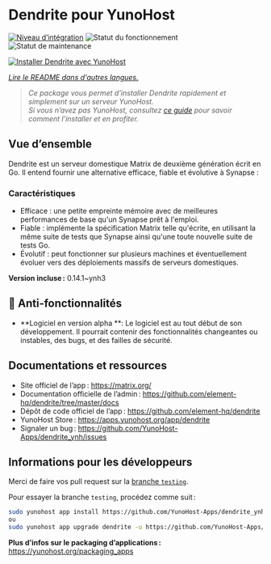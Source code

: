 <!--
Nota bene : ce README est automatiquement généré par <https://github.com/YunoHost/apps/tree/master/tools/readme_generator>
Il NE doit PAS être modifié à la main.
-->

# Dendrite pour YunoHost

[![Niveau d’intégration](https://apps.yunohost.org/badge/integration/dendrite)](https://ci-apps.yunohost.org/ci/apps/dendrite/)
![Statut du fonctionnement](https://apps.yunohost.org/badge/state/dendrite)
![Statut de maintenance](https://apps.yunohost.org/badge/maintained/dendrite)

[![Installer Dendrite avec YunoHost](https://install-app.yunohost.org/install-with-yunohost.svg)](https://install-app.yunohost.org/?app=dendrite)

*[Lire le README dans d'autres langues.](./ALL_README.md)*

> *Ce package vous permet d’installer Dendrite rapidement et simplement sur un serveur YunoHost.*  
> *Si vous n’avez pas YunoHost, consultez [ce guide](https://yunohost.org/install) pour savoir comment l’installer et en profiter.*

## Vue d’ensemble

Dendrite est un serveur domestique Matrix de deuxième génération écrit en Go. Il entend fournir une alternative efficace, fiable et évolutive à Synapse :

### Caractéristiques

- Efficace : une petite empreinte mémoire avec de meilleures performances de base qu'un Synapse prêt à l'emploi.
- Fiable : implémente la spécification Matrix telle qu'écrite, en utilisant la même suite de tests que Synapse ainsi qu'une toute nouvelle suite de tests Go.
- Évolutif : peut fonctionner sur plusieurs machines et éventuellement évoluer vers des déploiements massifs de serveurs domestiques.


**Version incluse :** 0.14.1~ynh3
## :red_circle: Anti-fonctionnalités

- **Logiciel en version alpha **: Le logiciel est au tout début de son développement. Il pourrait contenir des fonctionnalités changeantes ou instables, des bugs, et des failles de sécurité.

## Documentations et ressources

- Site officiel de l’app : <https://matrix.org/>
- Documentation officielle de l’admin : <https://github.com/element-hq/dendrite/tree/master/docs>
- Dépôt de code officiel de l’app : <https://github.com/element-hq/dendrite>
- YunoHost Store : <https://apps.yunohost.org/app/dendrite>
- Signaler un bug : <https://github.com/YunoHost-Apps/dendrite_ynh/issues>

## Informations pour les développeurs

Merci de faire vos pull request sur la [branche `testing`](https://github.com/YunoHost-Apps/dendrite_ynh/tree/testing).

Pour essayer la branche `testing`, procédez comme suit :

```bash
sudo yunohost app install https://github.com/YunoHost-Apps/dendrite_ynh/tree/testing --debug
ou
sudo yunohost app upgrade dendrite -u https://github.com/YunoHost-Apps/dendrite_ynh/tree/testing --debug
```

**Plus d’infos sur le packaging d’applications :** <https://yunohost.org/packaging_apps>
